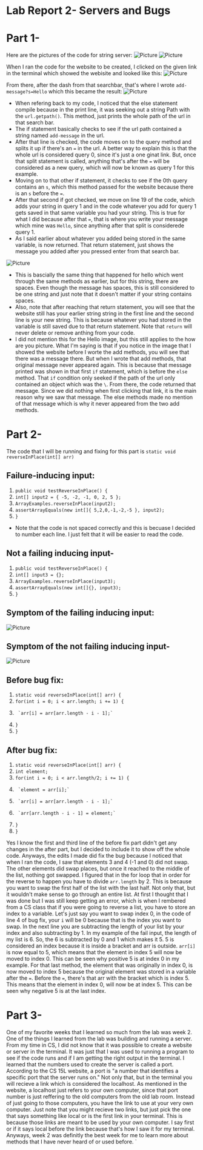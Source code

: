 # Lab Report 2- Servers and Bugs
# Part 1-
Here are the pictures of the code for string server:
![Picture](FixedCodeUseLab.png) 
![Picture](FixedCodeUseLab2.png)

When I ran the code for the website to be created, I clicked on the given link in the terminal which showed the webisite and looked like this:
![Picture](WordWebsite.png)

From there, after the dash from that searchbar, that's where I wrote `add-message?s=Hello` which this became the result:
![Picture](WebsiteHello.png)
- When refering back to my code, I noticed that the else statement compile because in the print line, it was seeking out a string Path with the  `url.getpath()`. This method, just prints the whole path of the url in that search bar.
- The if statement basically checks to see if the url path contained a string named `add-message` in the url.
- After that line is checked, the code moves on to the query method and splits it up if there's an `=` in the url. A better way to explain this is that the whole url is considered query 0, since it's just a one ginat link. But, once that split statement is called, anything that's after the `=` will be considered as a new query, which will now be known as query 1 for this example.
- Moving on to that other if statement, it checks to see if the 0th query contains an `s`, which this method passed for the website because there is an `s` before the `=`.
- After that second if got checked, we move on line 19 of the code, which adds your string in query 1 and in the code whatever you add for query 1 gets saved in that same variable you had your string. This is true for what I did because after that `=`, that is where you write your message which mine was `Hello`, since anything after that split is considerede query 1.
- As I said earlier about whatever you added being stored in the same variable, is now returned. That return statement, just shows the message you added after you pressed enter from that search bar.

![Picture](WebsiteHoware.png)
- This is bascially the same thing that happened for hello which went through the same methods as earlier, but for this string, there are spaces. Even though the message has spaces, this is still considered to be one string and just note that it doesn't matter if your string contains spaces.
- Also, note that after reaching that return statement, you will see that the website still has your earlier string string in the first line and the second line is your new string. This is because whatever you had stored in the variable is still saved due to that return statement. Note that `return` will never delete or remove anthing from your code.
- I did not mention this for the Hello image, but this still applies to the how are you picture. What I'm saying is that if you notice in the image that I showed the website before I worte the add methods, you will see that there was a message there. But when I wrote that add methods, that original message never appeared again. This is because that message printed was shown in that first `if` statement, which is before the `else` method. That `if` condition only seeked if the path of the url only contained an object which was the `\`. From there, the code returned that message. Since we did nothing when first clicking that link, it is the main reason why we saw that message. The else methods made no mention of that message which is why it never appeared from the two add methods.

# Part 2-
The code that I will be running and fixing for this part is `static void reverseInPlace(int[] arr)` 

## Failure-inducing input:
1.  `public void testReverseInPlace() {`
2.    `int[] input2 = { -5, -2, -1, 0, 2, 5 };`
3.    `ArrayExamples.reverseInPlace(input2);`
4.    `assertArrayEquals(new int[]{ 5,2,0,-1,-2,-5 }, input2);`
5.	`}`
- Note that the code is not spaced correctly and this is becuase I decided to number each line. I just felt that it will be easier to read the code.

## Not a failing inducing input-
1. `public void testReverseInPlace() {`
2.    `int[] input3 = {};`
3.    `ArrayExamples.reverseInPlace(input3);`
4.    `assertArrayEquals(new int[]{}, input3);`
5.	`}`
  
## Symptom of the failing inducing input:
  ![Picture](2FailCode.png)
  
## Symptom of the not failing inducing input-
  ![Picture](NotFailCode.png)
  
## Before bug fix:
1.  `static void reverseInPlace(int[] arr) {`
2.    `for(int i = 0; i < arr.length; i += 1) {`
3.      `arr[i] = arr[arr.length - i - 1];`  
4.    `}`
5.  `}`
  
## After bug fix:
1.  `static void reverseInPlace(int[] arr) {`
2.    `int element;`
3.    `for(int i = 0; i < arr.length/2; i += 1) {`
4.      `element = arr[i];`
5.      `arr[i] = arr[arr.length - i - 1];`  
6.      `arr[arr.length - i - 1] = element;`
7.    `}`
8.  `}`
  
Yes I know the first and third line of the before fix part didn't get any changes in the after part, but I decided to include it to show off the whole code. Anyways, the edits I made did fix the bug because I noticed that when I ran the code, I saw that elements 3 and 4 (-1 and 0) did not swap. The other elements did swap places, but once it reached to the middle of the list, nothing got swapped. I figured that in the for loop that in order for the reverse to happen you have to divide `arr.length` by 2. This is because you want to swap the first half of the list with the last half. Not only that, but it wouldn't make sense to go through an entire list. At first I thought that I was done but I was still keep getting an error, which is when I rembered from a CS class that if you were going to reverse a list, you have to store an index to a variable. Let's just say you want to swap index 0, in the code of line 4 of bug fix, your `i` will be 0 because that is the index you want to swap. In the next line you are subtracting the length of your list by your index and also subtracting by 1. In my example of the fail input, the length of my list is 6. So, the 6 is subtracted by 0 and 1 which makes it 5. 5 is considered an index because it is inside a bracket and arr is outside. `arr[i]` is now equal to 5, which means that the element in index 5 will now be moved to index 0. This can be seen why positive 5 is at index 0 in my example. For that last method, the element that was originally in index 0, is now moved to index 5 because the original element was stored in a variable after the `=`. Before the `=`, there's that arr with the bracket which is index 5. This means that the element in index 0, will now be at index 5. This can be seen why negative 5 is at the last index.

# Part 3-
One of my favorite weeks that I learned so much from the lab was week 2. One of the things I learned from the lab was building and running a server. From my time in CS, I did not know that it was possible to create a website or server in the terminal. It was just that I was used to running a program to see if the code runs and if I am getting the right output in the terminal. I learned that the numbers used to create the server is called a port. According to the CS 15L website, a port is "a number that identifies a specific port that the server runs on." Not only that, but in the terminal you will recieve a link which is considered the localhost. As mentioned in the website, a localhost just refers to your own computer, since that port number is just reffering to the old computers from the old lab room. Instead of just going to those computers, you have the link to use at your very own computer. Just note that you might recieve two links, but just pick the one that says something like local or is the first link in your terminal. This is because those links are meant to be used by your own computer. I say first or if it says local before the link because that's how I saw it for my terminal. Anyways, week 2 was definitly the best week for me to learn more about methods that I have never heard of or used before.
  `
